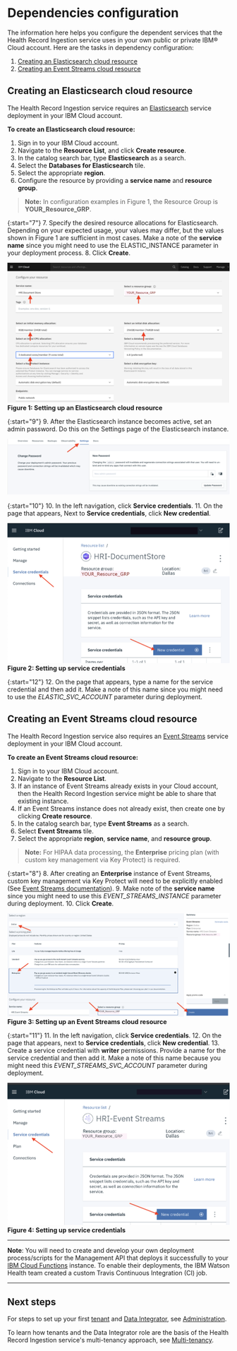 # Dependencies configuration

The information here helps you configure the dependent services that the Health Record Ingestion service uses in your own public or private IBM&reg; Cloud account. Here are the tasks in dependency configuration:

1. [Creating an Elasticsearch cloud resource](#creating-an-elasticsearch-cloud-resource)
2. [Creating an Event Streams cloud resource](#creating-an-event-streams-cloud-resource)

## Creating an Elasticsearch cloud resource

The Health Record Ingestion service requires an [Elasticsearch](glossary.md#elasticsearch) service deployment in your IBM Cloud account. 

 **To create an Elasticsearch cloud resource:**

1. Sign in to your IBM Cloud account.
2. Navigate to the **Resource List**, and click **Create resource**.
3. In the catalog search bar, type **Elasticsearch** as a search.
4. Select the **Databases for Elasticsearch** tile.
5. Select the appropriate **region**. 
6. Configure the resource by providing a **service name** and **resource group**.  
   
> **Note:** In configuration examples in Figure 1, the Resource Group is **YOUR_Resource_GRP**. 

{:start="7"}
7. Specify the desired resource allocations for Elasticsearch. Depending on your expected usage, your values may differ, but the values shown in Figure 1 are sufficient in most cases. Make a note of the **service name** since you might need to use the ELASTIC_INSTANCE parameter in your deployment process. 
8. Click **Create**.

![elastic-configure](assets/img/elastic_configure.png)<br>
**Figure 1: Setting up an Elasticsearch cloud resource**

{:start="9"}
9. After the Elasticsearch instance becomes active, set an admin password. Do this on the Settings page of the Elasticsearch instance.
   
![elastic-admin-password](assets/img/elastic_admin_password.png)

{:start="10"}
10. In the left navigation, click **Service credentials**.
11. On the page that appears, Next to **Service credentials**, click **New credential**. 

![elastic-create-cred](assets/img/elastic_create_cred.png)<br>
**Figure 2: Setting up service credentials**

{:start="12"}
12. On the page that appears, type a name for the service credential and then add it. Make a note of this name since you might need to use the *ELASTIC_SVC_ACCOUNT* parameter during deployment.

## Creating an Event Streams cloud resource

The Health Record Ingestion service also requires an [Event Streams](glossary.md#event-streams) service deployment in your IBM Cloud account.

 **To create an Event Streams cloud resource:**
1. Sign in to your IBM Cloud account.
2. Navigate to the **Resource List**.
3. If an instance of Event Streams already exists in your Cloud account, then the Health Record Ingestion service might be able to share that existing instance. 
4. If an Event Streams instance does not already exist, then create one by clicking **Create resource**. 
5. In the catalog search bar, type **Event Streams** as a search.
6. Select **Event Streams** tile.
7. Select the appropriate **region**, **service name**, and **resource group**.
  
> **Note:** For HIPAA data processing, the **Enterprise** pricing plan (with custom key management via Key Protect) is required. 

{:start="8"}
8. After creating an **Enterprise** instance of Event Streams, custom key management via Key Protect will need to be explicitly enabled (See [Event Streams documentation](https://cloud.ibm.com/docs/services/EventStreams?topic=eventstreams-managing_encryption#enabling_encryption)).
9. Make note of the **service name** since you might need to use this *EVENT_STREAMS_INSTANCE* parameter during deployment.
10. Click **Create**.

![event-streams-configure](assets/img/event_streams_configure.png)<br>
**Figure 3: Setting up an Event Streams cloud resource**

{:start="11"}
11. In the left navigation, click **Service credentials**.
12. On the page that appears, next to **Service credentials**, click **New credential**.
13. Create a service credential with **writer** permissions. Provide a name for the service credential and then add it. Make a note of this name because you might need this *EVENT_STREAMS_SVC_ACCOUNT* parameter during deployment.

![event-streams-create-cred](assets/img/event_streams_create_cred.png)<br>
**Figure 4: Setting up service credentials**

***

**Note**: You will need to create and develop your own deployment process/scripts for the Management API that deploys it successfully to your [IBM Cloud Functions](glossary.md#ibm-cloud-functions) instance. To enable their deployments, the IBM Watson Health team created a custom Travis Continuous Integration (CI) job. 

---

## Next steps

For steps to set up your first [tenant](glossary.md#tenant) and [Data Integrator](glossary.md#data-integrator), see [Administration](admin.md). 

To learn how tenants and the Data Integrator role are the basis of the Health Record Ingestion service's multi-tenancy approach, see [Multi-tenancy](multitenancy.md).
